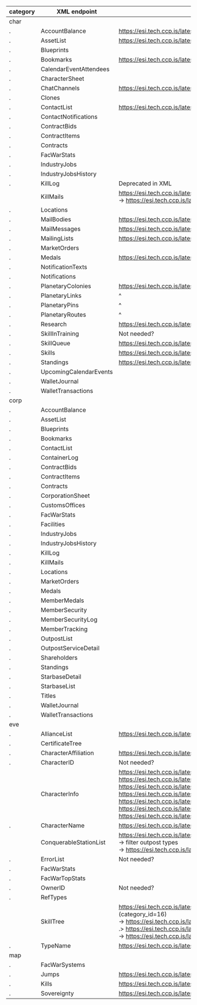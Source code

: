 category | XML endpoint | ESI parity
-------- | ------------ | ----------
char | | 
. | AccountBalance | https://esi.tech.ccp.is/latest/#!/Wallet/get_characters_character_id_wallets 
. | AssetList | https://esi.tech.ccp.is/latest/#!/Assets/get_characters_character_id_assets
. | Blueprints | 
. | Bookmarks | https://esi.tech.ccp.is/latest/#!/Bookmarks/get_characters_character_id_bookmarks 
. | CalendarEventAttendees | 
. | CharacterSheet | 
. | ChatChannels | https://esi.tech.ccp.is/latest/#!/Character/get_characters_character_id_chat_channels 
. | Clones | 
. | ContactList | https://esi.tech.ccp.is/latest/#!/Contacts/get_characters_character_id_contacts 
. | ContactNotifications | 
. | ContractBids | 
. | ContractItems | 
. | Contracts | 
. | FacWarStats | 
. | IndustryJobs | 
. | IndustryJobsHistory | 
. | KillLog | Deprecated in XML 
| | KillMails | https://esi.tech.ccp.is/latest/#!/Killmails/get_characters_character_id_killmails_recent <br/> -> https://esi.tech.ccp.is/latest/#!/Killmails/.et_killmails_killmail_id_killmail_hash 
. | Locations | 
. | MailBodies | https://esi.tech.ccp.is/latest/#!/Mail/get_characters_character_id_mail_mail_id 
. | MailMessages | https://esi.tech.ccp.is/latest/#!/Mail/get_characters_character_id_mail 
. | MailingLists | https://esi.tech.ccp.is/latest/#!/Mail/get_characters_character_id_mail_lists 
. | MarketOrders | 
. | Medals | https://esi.tech.ccp.is/latest/#!/Character/get_characters_character_id_medals 
. | NotificationTexts | 
. | Notifications | 
. | PlanetaryColonies | https://esi.tech.ccp.is/latest/#/Planetary32Interaction 
. | PlanetaryLinks | ^ 
. | PlanetaryPins | ^ 
. | PlanetaryRoutes | ^ 
. | Research | https://esi.tech.ccp.is/latest/#!/Character/get_characters_character_id_agents_research 
. | SkillInTraining | Not needed? 
. | SkillQueue | https://esi.tech.ccp.is/latest/#!/Skills/get_characters_character_id_skillqueue  
. | Skills | https://esi.tech.ccp.is/latest/#!/Skills/get_characters_character_id_skills 
. | Standings | https://esi.tech.ccp.is/latest/#!/Character/get_characters_character_id_standings 
. | UpcomingCalendarEvents | 
. | WalletJournal | 
. | WalletTransactions | 
corp | | 
. | AccountBalance | 
. | AssetList | 
. | Blueprints | 
. | Bookmarks | 
. | ContactList | 
. | ContainerLog | 
. | ContractBids | 
. | ContractItems | 
. | Contracts | 
. | CorporationSheet | 
. | CustomsOffices | 
. | FacWarStats | 
. | Facilities | 
. | IndustryJobs | 
. | IndustryJobsHistory | 
. | KillLog | 
. | KillMails | 
. | Locations | 
. | MarketOrders | 
. | Medals | 
. | MemberMedals | 
. | MemberSecurity | 
. | MemberSecurityLog | 
. | MemberTracking | 
. | OutpostList | 
. | OutpostServiceDetail | 
. | Shareholders | 
. | Standings | 
. | StarbaseDetail | 
. | StarbaseList | 
. | Titles | 
. | WalletJournal | 
. | WalletTransactions | 
eve | | 
. | AllianceList | https://esi.tech.ccp.is/latest/#!/Alliance/get_alliances 
. | CertificateTree | 
. | CharacterAffiliation | https://esi.tech.ccp.is/latest/#!/Character/post_characters_affiliation 
. | CharacterID | Not needed? 
| | CharacterInfo | https://esi.tech.ccp.is/latest/#!/Character/get_characters_character_id <br/> https://esi.tech.ccp.is/latest/#!/Wallet/get_characters_character_id_wallets <br/> https://esi.tech.ccp.is/latest/#!/Skills/get_characters_character_id_skills <br/> https://esi.tech.ccp.is/latest/#!/Skills/get_characters_character_id_skillqueue <br/> https://esi.tech.ccp.is/latest/#!/Location/get_characters_character_id_ship <br/> https://esi.tech.ccp.is/latest/#!/Location/get_characters_character_id_location <br/> https://esi.tech.ccp.is/latest/#!/Character/.et_characters_character_id_corporationhistory <br/> 
. | CharacterName | https://esi.tech.ccp.is/latest/#!/Universe/post_universe_names 
| | ConquerableStationList | https://esi.tech.ccp.is/latest/#!/Sovereignty/get_sovereignty_structures <br/> -> filter outpost types <br/> -> https://esi.tech.ccp.is/latest/#!/Universe/.et_universe_stations_station_id 
. | ErrorList | Not needed? 
. | FacWarStats | 
. | FacWarTopStats | 
. | OwnerID | Not needed? 
. | RefTypes | 
| | SkillTree | https://esi.tech.ccp.is/latest/#!/Universe/get_universe_categories_category_id (category_id=16) <br/> -> https://esi.tech.ccp.is/latest/#!/Universe/get_universe_groups_group_id <br/> .> https://esi.tech.ccp.is/latest/#!/Universe/get_universe_types_type_id <br/> -> https://esi.tech.ccp.is/latest/#!/Dogma/get_dogma_attributes_attribute_id 
. | TypeName | https://esi.tech.ccp.is/latest/#!/Universe/get_universe_types_type_id 
map | | 
. | FacWarSystems | 
. | Jumps | https://esi.tech.ccp.is/latest/#!/Universe/get_universe_system_jumps 
. | Kills | https://esi.tech.ccp.is/latest/#!/Universe/get_universe_system_kills 
. | Sovereignty | https://esi.tech.ccp.is/latest/#!/Sovereignty/get_sovereignty_map 
